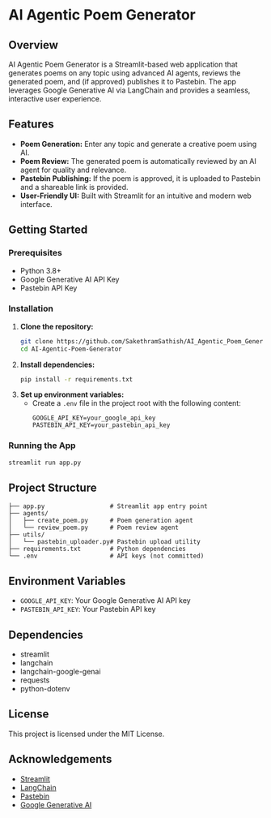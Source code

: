 # AI Agentic Poem Generator

## Overview
AI Agentic Poem Generator is a Streamlit-based web application that generates poems on any topic using advanced AI agents, reviews the generated poem, and (if approved) publishes it to Pastebin. The app leverages Google Generative AI via LangChain and provides a seamless, interactive user experience.

## Features
- **Poem Generation:** Enter any topic and generate a creative poem using AI.
- **Poem Review:** The generated poem is automatically reviewed by an AI agent for quality and relevance.
- **Pastebin Publishing:** If the poem is approved, it is uploaded to Pastebin and a shareable link is provided.
- **User-Friendly UI:** Built with Streamlit for an intuitive and modern web interface.

## Getting Started

### Prerequisites
- Python 3.8+
- Google Generative AI API Key
- Pastebin API Key

### Installation
1. **Clone the repository:**
   ```bash
   git clone https://github.com/SakethramSathish/AI_Agentic_Poem_Generator
   cd AI-Agentic-Poem-Generator
   ```
2. **Install dependencies:**
   ```bash
   pip install -r requirements.txt
   ```
3. **Set up environment variables:**
   - Create a `.env` file in the project root with the following content:
     ```env
     GOOGLE_API_KEY=your_google_api_key
     PASTEBIN_API_KEY=your_pastebin_api_key
     ```

### Running the App
```bash
streamlit run app.py
```

## Project Structure
```
├── app.py                  # Streamlit app entry point
├── agents/
│   ├── create_poem.py      # Poem generation agent
│   └── review_poem.py      # Poem review agent
├── utils/
│   └── pastebin_uploader.py# Pastebin upload utility
├── requirements.txt        # Python dependencies
└── .env                    # API keys (not committed)
```

## Environment Variables
- `GOOGLE_API_KEY`: Your Google Generative AI API key
- `PASTEBIN_API_KEY`: Your Pastebin API key

## Dependencies
- streamlit
- langchain
- langchain-google-genai
- requests
- python-dotenv

## License
This project is licensed under the MIT License.

## Acknowledgements
- [Streamlit](https://streamlit.io/)
- [LangChain](https://python.langchain.com/)
- [Pastebin](https://pastebin.com/)
- [Google Generative AI](https://ai.google.com/)
